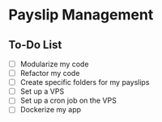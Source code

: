 # Payslip Management

## To-Do List

- [ ] Modularize my code
- [ ] Refactor my code
- [ ] Create specific folders for my payslips
- [ ] Set up a VPS
- [ ] Set up a cron job on the VPS
- [ ] Dockerize my app